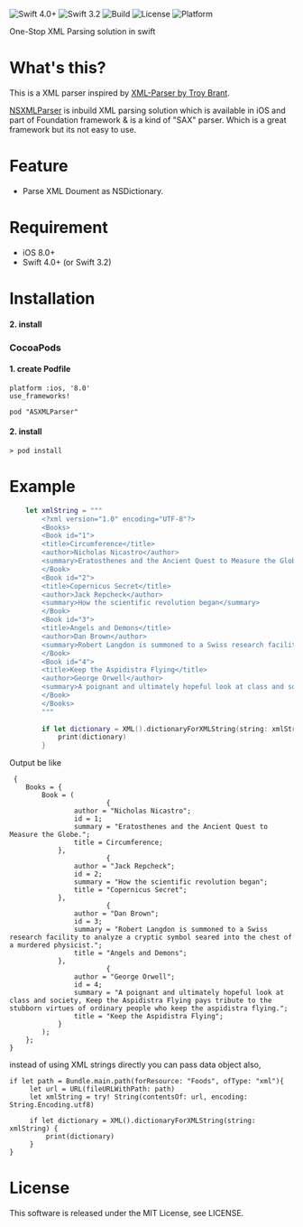 
![Swift 4.0+](https://img.shields.io/badge/Swift-4.0+-orange.svg)
![Swift 3.2](https://img.shields.io/badge/Swift-3.2-orange.svg)
![Build](https://img.shields.io/badge/build-passing-green.svg)
![License](https://img.shields.io/cocoapods/l/SwiftyXMLParser.svg?style=flat)
![Platform](https://img.shields.io/badge/Platform-iOS10%2B-green.svg)

One-Stop XML Parsing solution in swift

# What's this?
This is a XML parser inspired by [XML-Parser by Troy Brant](http://troybrant.net/blog/2010/09/simple-xml-to-nsdictionary-converter/).

[NSXMLParser](https://developer.apple.com/library/mac/documentation/Cocoa/Reference/Foundation/Classes/NSXMLParser_Class/) is inbuild XML parsing solution which is available in iOS and part of Foundation framework & is a kind of "SAX" parser. Which is a great framework but its not easy to use. 

# Feature
-  Parse XML Doument as NSDictionary.

# Requirement
+ iOS 8.0+
+ Swift 4.0+ (or Swift 3.2)

# Installation

#### 2. install

### CocoaPods
#### 1. create Podfile
```ruby:Podfile
platform :ios, '8.0'
use_frameworks!

pod "ASXMLParser"
```

#### 2. install
```
> pod install
```

# Example

```swift
    let xmlString = """
        <?xml version="1.0" encoding="UTF-8"?>
        <Books>
        <Book id="1">
        <title>Circumference</title>
        <author>Nicholas Nicastro</author>
        <summary>Eratosthenes and the Ancient Quest to Measure the Globe.</summary>
        </Book>
        <Book id="2">
        <title>Copernicus Secret</title>
        <author>Jack Repcheck</author>
        <summary>How the scientific revolution began</summary>
        </Book>
        <Book id="3">
        <title>Angels and Demons</title>
        <author>Dan Brown</author>
        <summary>Robert Langdon is summoned to a Swiss research facility to analyze a cryptic symbol seared into the chest of a murdered physicist.</summary>
        </Book>
        <Book id="4">
        <title>Keep the Aspidistra Flying</title>
        <author>George Orwell</author>
        <summary>A poignant and ultimately hopeful look at class and society, Keep the Aspidistra Flying pays tribute to the stubborn virtues of ordinary people who keep the aspidistra flying.</summary>
        </Book>
        </Books>
        """
        
        if let dictionary = XML().dictionaryForXMLString(string: xmlString) {
            print(dictionary)
        }
```

Output be like

```
 {
    Books = {
        Book = (
                		{   
                author = "Nicholas Nicastro";
                id = 1;
                summary = "Eratosthenes and the Ancient Quest to Measure the Globe.";
                title = Circumference;
            },
                        {
                author = "Jack Repcheck";
                id = 2;
                summary = "How the scientific revolution began";
                title = "Copernicus Secret";
            },
                        {
                author = "Dan Brown";
                id = 3;
                summary = "Robert Langdon is summoned to a Swiss research facility to analyze a cryptic symbol seared into the chest of a murdered physicist.";
                title = "Angels and Demons";
            },
                        {
                author = "George Orwell";
                id = 4;
                summary = "A poignant and ultimately hopeful look at class and society, Keep the Aspidistra Flying pays tribute to the stubborn virtues of ordinary people who keep the aspidistra flying.";
                title = "Keep the Aspidistra Flying";
            }
        );
    };
}
```

instead of using XML strings directly you can pass data object also, 

```
if let path = Bundle.main.path(forResource: "Foods", ofType: "xml"){
     let url = URL(fileURLWithPath: path)
     let xmlString = try! String(contentsOf: url, encoding: String.Encoding.utf8)

     if let dictionary = XML().dictionaryForXMLString(string: xmlString) {
         print(dictionary)
     }
}

```



# License

This software is released under the MIT License, see LICENSE.
